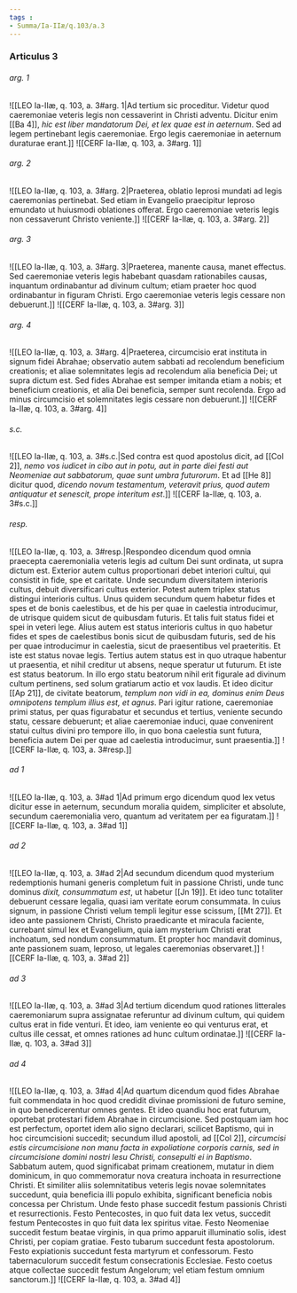 ```yaml
---
tags : 
- Summa/Ia-IIæ/q.103/a.3
---
```


### Articulus 3

###### arg. 1
![[LEO Ia-IIæ, q. 103, a. 3#arg. 1|Ad tertium sic proceditur. Videtur quod caeremoniae veteris legis non cessaverint in Christi adventu. Dicitur enim [[Ba 4]], *hic est liber mandatorum Dei, et lex quae est in aeternum*. Sed ad legem pertinebant legis caeremoniae. Ergo legis caeremoniae in aeternum duraturae erant.]]
![[CERF Ia-IIæ, q. 103, a. 3#arg. 1]]

###### arg. 2
![[LEO Ia-IIæ, q. 103, a. 3#arg. 2|Praeterea, oblatio leprosi mundati ad legis caeremonias pertinebat. Sed etiam in Evangelio praecipitur leproso emundato ut huiusmodi oblationes offerat. Ergo caeremoniae veteris legis non cessaverunt Christo veniente.]]
![[CERF Ia-IIæ, q. 103, a. 3#arg. 2]]

###### arg. 3
![[LEO Ia-IIæ, q. 103, a. 3#arg. 3|Praeterea, manente causa, manet effectus. Sed caeremoniae veteris legis habebant quasdam rationabiles causas, inquantum ordinabantur ad divinum cultum; etiam praeter hoc quod ordinabantur in figuram Christi. Ergo caeremoniae veteris legis cessare non debuerunt.]]
![[CERF Ia-IIæ, q. 103, a. 3#arg. 3]]

###### arg. 4
![[LEO Ia-IIæ, q. 103, a. 3#arg. 4|Praeterea, circumcisio erat instituta in signum fidei Abrahae; observatio autem sabbati ad recolendum beneficium creationis; et aliae solemnitates legis ad recolendum alia beneficia Dei; ut supra dictum est. Sed fides Abrahae est semper imitanda etiam a nobis; et beneficium creationis, et alia Dei beneficia, semper sunt recolenda. Ergo ad minus circumcisio et solemnitates legis cessare non debuerunt.]]
![[CERF Ia-IIæ, q. 103, a. 3#arg. 4]]

###### s.c.
![[LEO Ia-IIæ, q. 103, a. 3#s.c.|Sed contra est quod apostolus dicit, ad [[Col 2]], *nemo vos iudicet in cibo aut in potu, aut in parte diei festi aut Neomeniae aut sabbatorum, quae sunt umbra futurorum*. Et ad [[He 8]] dicitur quod, *dicendo novum testamentum, veteravit prius, quod autem antiquatur et senescit, prope interitum est*.]]
![[CERF Ia-IIæ, q. 103, a. 3#s.c.]]

###### resp.
![[LEO Ia-IIæ, q. 103, a. 3#resp.|Respondeo dicendum quod omnia praecepta caeremonialia veteris legis ad cultum Dei sunt ordinata, ut supra dictum est. Exterior autem cultus proportionari debet interiori cultui, qui consistit in fide, spe et caritate. Unde secundum diversitatem interioris cultus, debuit diversificari cultus exterior. Potest autem triplex status distingui interioris cultus. Unus quidem secundum quem habetur fides et spes et de bonis caelestibus, et de his per quae in caelestia introducimur, de utrisque quidem sicut de quibusdam futuris. Et talis fuit status fidei et spei in veteri lege. Alius autem est status interioris cultus in quo habetur fides et spes de caelestibus bonis sicut de quibusdam futuris, sed de his per quae introducimur in caelestia, sicut de praesentibus vel praeteritis. Et iste est status novae legis. Tertius autem status est in quo utraque habentur ut praesentia, et nihil creditur ut absens, neque speratur ut futurum. Et iste est status beatorum. In illo ergo statu beatorum nihil erit figurale ad divinum cultum pertinens, sed solum gratiarum actio et vox laudis. Et ideo dicitur [[Ap 21]], de civitate beatorum, *templum non vidi in ea, dominus enim Deus omnipotens templum illius est, et agnus*. Pari igitur ratione, caeremoniae primi status, per quas figurabatur et secundus et tertius, veniente secundo statu, cessare debuerunt; et aliae caeremoniae induci, quae convenirent statui cultus divini pro tempore illo, in quo bona caelestia sunt futura, beneficia autem Dei per quae ad caelestia introducimur, sunt praesentia.]]
![[CERF Ia-IIæ, q. 103, a. 3#resp.]]

###### ad 1
![[LEO Ia-IIæ, q. 103, a. 3#ad 1|Ad primum ergo dicendum quod lex vetus dicitur esse in aeternum, secundum moralia quidem, simpliciter et absolute, secundum caeremonialia vero, quantum ad veritatem per ea figuratam.]]
![[CERF Ia-IIæ, q. 103, a. 3#ad 1]]

###### ad 2
![[LEO Ia-IIæ, q. 103, a. 3#ad 2|Ad secundum dicendum quod mysterium redemptionis humani generis completum fuit in passione Christi, unde tunc dominus *dixit, consummatum est*, ut habetur [[Jn 19]]. Et ideo tunc totaliter debuerunt cessare legalia, quasi iam veritate eorum consummata. In cuius signum, in passione Christi velum templi legitur esse scissum, [[Mt 27]]. Et ideo ante passionem Christi, Christo praedicante et miracula faciente, currebant simul lex et Evangelium, quia iam mysterium Christi erat inchoatum, sed nondum consummatum. Et propter hoc mandavit dominus, ante passionem suam, leproso, ut legales caeremonias observaret.]]
![[CERF Ia-IIæ, q. 103, a. 3#ad 2]]

###### ad 3
![[LEO Ia-IIæ, q. 103, a. 3#ad 3|Ad tertium dicendum quod rationes litterales caeremoniarum supra assignatae referuntur ad divinum cultum, qui quidem cultus erat in fide venturi. Et ideo, iam veniente eo qui venturus erat, et cultus ille cessat, et omnes rationes ad hunc cultum ordinatae.]]
![[CERF Ia-IIæ, q. 103, a. 3#ad 3]]

###### ad 4
![[LEO Ia-IIæ, q. 103, a. 3#ad 4|Ad quartum dicendum quod fides Abrahae fuit commendata in hoc quod credidit divinae promissioni de futuro semine, in quo benedicerentur omnes gentes. Et ideo quandiu hoc erat futurum, oportebat protestari fidem Abrahae in circumcisione. Sed postquam iam hoc est perfectum, oportet idem alio signo declarari, scilicet Baptismo, qui in hoc circumcisioni succedit; secundum illud apostoli, ad [[Col 2]], *circumcisi estis circumcisione non manu facta in expoliatione corporis carnis, sed in circumcisione domini nostri Iesu Christi, consepulti ei in Baptismo*. Sabbatum autem, quod significabat primam creationem, mutatur in diem dominicum, in quo commemoratur nova creatura inchoata in resurrectione Christi. Et similiter aliis solemnitatibus veteris legis novae solemnitates succedunt, quia beneficia illi populo exhibita, significant beneficia nobis concessa per Christum. Unde festo phase succedit festum passionis Christi et resurrectionis. Festo Pentecostes, in quo fuit data lex vetus, succedit festum Pentecostes in quo fuit data lex spiritus vitae. Festo Neomeniae succedit festum beatae virginis, in qua primo apparuit illuminatio solis, idest Christi, per copiam gratiae. Festo tubarum succedunt festa apostolorum. Festo expiationis succedunt festa martyrum et confessorum. Festo tabernaculorum succedit festum consecrationis Ecclesiae. Festo coetus atque collectae succedit festum Angelorum; vel etiam festum omnium sanctorum.]]
![[CERF Ia-IIæ, q. 103, a. 3#ad 4]]

